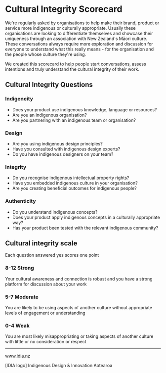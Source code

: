 # Cultural Integrity Scorecard

We're regularly asked by organisations to help make their brand, product or service more indigenous or culturally appropriate. Usually these organisations are looking to differentiate themselves and showcase their uniqueness through an association with New Zealand's Māori culture. These conversations always require more exploration and discussion for everyone to understand what this really means - for the organisation and the people whose culture they're using.

We created this scorecard to help people start conversations, assess intentions and truly understand the cultural integrity of their work.

## Cultural Integrity Questions

### Indigeneity
- Does your product use indigenous knowledge, language or resources?
- Are you an indigenous organisation?
- Are you partnering with an indigenous team or organisation?

### Design
- Are you using indigenous design principles?
- Have you consulted with indigenous design experts?
- Do you have indigenous designers on your team?

### Integrity
- Do you recognise indigenous intellectual property rights?
- Have you embedded indigenous culture in your organisation?
- Are you creating beneficial outcomes for indigenous people?

### Authenticity
- Do you understand indigenous concepts?
- Does your product apply indigenous concepts in a culturally appropriate way?
- Has your product been tested with the relevant indigenous community?

## Cultural integrity scale

Each question answered yes scores one point

### 8-12 Strong
Your cultural awareness and connection is robust and you have a strong platform for discussion about your work

### 5-7 Moderate
You are likely to be using aspects of another culture without appropriate levels of engagement or understanding

### 0-4 Weak
You are most likely misappropriating or taking aspects of another culture with little or no consideration or respect

---

www.idia.nz

[IDIA logo] Indigenous Design & Innovation Aotearoa
